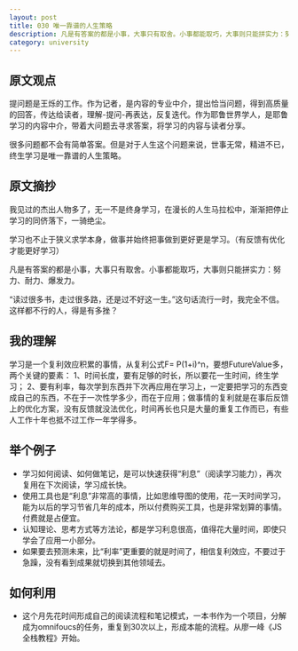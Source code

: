```yaml
---
layout: post
title: 030 唯一靠谱的人生策略
description: 凡是有答案的都是小事，大事只有取舍。小事都能取巧，大事则只能拼实力：努力、耐力、爆发力。
category: university
---
```


## 原文观点
提问题是王烁的工作。作为记者，是内容的专业中介，提出恰当问题，得到高质量的回答，传达给读者，理解-提问-再表达，反复迭代。作为耶鲁世界学人，是耶鲁学习的内容中介，带着大问题去寻求答案，将学习的内容与读者分享。

很多问题都不会有简单答案。但是对于人生这个问题来说，世事无常，精进不已，终生学习是唯一靠谱的人生策略。

## 原文摘抄
我见过的杰出人物多了，无一不是终身学习，在漫长的人生马拉松中，渐渐把停止学习的同侪落下，一骑绝尘。

学习也不止于狭义求学本身，做事并始终把事做到更好更是学习。（有反馈有优化才能更好学习）

凡是有答案的都是小事，大事只有取舍。小事都能取巧，大事则只能拼实力：努力、耐力、爆发力。

“读过很多书，走过很多路，还是过不好这一生。”这句话流行一时，我完全不信。这样都不行的人，得是有多挫？

## 我的理解
学习是一个复利效应积累的事情，从复利公式F= P(1+i)^n，要想FutureValue多，两个关键的要素：
1、时间长度，要有足够的时长，所以要花一生时间，终生学习；
2、要有利率，每次学到东西并下次再应用在学习上，一定要把学习的东西变成自己的东西，不在于一次性学多少，而在于应用；做事情的复利就是在事后反馈上的优化方案，没有反馈就没法优化，时间再长也只是大量的重复工作而已，有些人工作十年也抵不过工作一年学得多。

## 举个例子
- 学习如何阅读、如何做笔记，是可以快速获得“利息”（阅读学习能力），再次复用在下次阅读，学习成长快。
- 使用工具也是“利息”非常高的事情，比如思维导图的使用，花一天时间学习，能为以后的学习节省几年的成本，所以付费购买工具，也是非常划算的事情。付费就是占便宜。
- 认知理论、思考方式等方法论，都是学习利息很高，值得花大量时间，即使只学会了应用一小部分。
- 如果要去预测未来，比“利率”更重要的就是时间了，相信复利效应，不要过于急躁，没有看到成果就切换到其他领域去。

## 如何利用
- 这个月先花时间形成自己的阅读流程和笔记模式，一本书作为一个项目，分解成为omnifoucs的任务，重复到30次以上，形成本能的流程。从廖一峰《JS全栈教程》开始。

